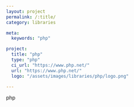 ```yaml
---
layout: project
permalink: /:title/
category: libraries

meta:
  keywords: "php"

project:
  title: "php"
  type: "php"
  ci_url: "https://www.php.net/"
  url: "https://www.php.net/"
  logo: "/assets/images/libraries/php/logo.png"

---
```

<p>php</p>